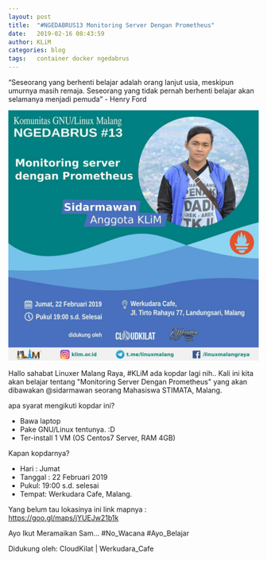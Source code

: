 ```yaml
---
layout: post
title:  "#NGEDABRUS13 Monitoring Server Dengan Prometheus"
date:   2019-02-16 08:43:59
author: KLiM
categories: blog
tags:	container docker ngedabrus
---
```


“Seseorang yang berhenti belajar adalah orang lanjut usia, meskipun umurnya masih remaja. Seseorang yang tidak pernah berhenti belajar akan selamanya menjadi pemuda” -  Henry Ford

![Poster Ngedabrus 13](/assets/images/ngedabrus-13.jpg)

Hallo sahabat Linuxer Malang Raya, #KLiM ada kopdar lagi nih.. Kali ini kita akan belajar tentang "Monitoring Server Dengan Prometheus" yang akan dibawakan @sidarmawan seorang Mahasiswa STIMATA, Malang. 

apa syarat mengikuti kopdar ini?
- Bawa laptop 
- Pake GNU/Linux tentunya. :D
- Ter-install 1 VM (OS Centos7 Server, RAM 4GB)

Kapan kopdarnya? 
- Hari : Jumat 
- Tanggal : 22 Februari 2019 
- Pukul: 19:00 s.d. selesai
- Tempat:  Werkudara Cafe, Malang. 

Yang belum tau lokasinya ini link mapnya : https://goo.gl/maps/jYUEJw21b1k

Ayo Ikut Meramaikan Sam... #No_Wacana #Ayo_Belajar 

Didukung oleh: CloudKilat | Werkudara_Cafe